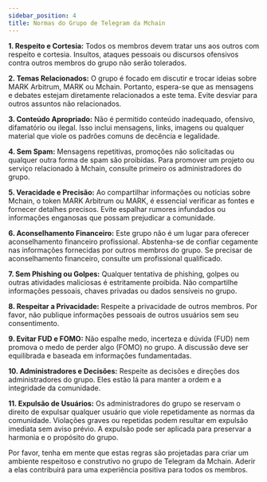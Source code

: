 ```yaml
---
sidebar_position: 4
title: Normas do Grupo de Telegram da Mchain
---
```


**1. Respeito e Cortesia:** Todos os membros devem tratar uns aos outros com respeito e cortesia. Insultos, ataques pessoais ou discursos ofensivos contra outros membros do grupo não serão tolerados.

**2. Temas Relacionados:** O grupo é focado em discutir e trocar ideias sobre MARK Arbitrum, MARK ou Mchain. Portanto, espera-se que as mensagens e debates estejam diretamente relacionados a este tema. Evite desviar para outros assuntos não relacionados.

**3. Conteúdo Apropriado:** Não é permitido conteúdo inadequado, ofensivo, difamatório ou ilegal. Isso inclui mensagens, links, imagens ou qualquer material que viole os padrões comuns de decência e legalidade.

**4. Sem Spam:** Mensagens repetitivas, promoções não solicitadas ou qualquer outra forma de spam são proibidas. Para promover um projeto ou serviço relacionado à Mchain, consulte primeiro os administradores do grupo.

**5. Veracidade e Precisão:** Ao compartilhar informações ou notícias sobre Mchain, o token MARK Arbitrum ou MARK, é essencial verificar as fontes e fornecer detalhes precisos. Evite espalhar rumores infundados ou informações enganosas que possam prejudicar a comunidade.

**6. Aconselhamento Financeiro:** Este grupo não é um lugar para oferecer aconselhamento financeiro profissional. Abstenha-se de confiar cegamente nas informações fornecidas por outros membros do grupo. Se precisar de aconselhamento financeiro, consulte um profissional qualificado.

**7. Sem Phishing ou Golpes:** Qualquer tentativa de phishing, golpes ou outras atividades maliciosas é estritamente proibida. Não compartilhe informações pessoais, chaves privadas ou dados sensíveis no grupo.

**8. Respeitar a Privacidade:** Respeite a privacidade de outros membros. Por favor, não publique informações pessoais de outros usuários sem seu consentimento.

**9. Evitar FUD e FOMO:** Não espalhe medo, incerteza e dúvida (FUD) nem promova o medo de perder algo (FOMO) no grupo. A discussão deve ser equilibrada e baseada em informações fundamentadas.

**10. Administradores e Decisões:** Respeite as decisões e direções dos administradores do grupo. Eles estão lá para manter a ordem e a integridade da comunidade.

**11. Expulsão de Usuários:** Os administradores do grupo se reservam o direito de expulsar qualquer usuário que viole repetidamente as normas da comunidade. Violações graves ou repetidas podem resultar em expulsão imediata sem aviso prévio. A expulsão pode ser aplicada para preservar a harmonia e o propósito do grupo.

Por favor, tenha em mente que estas regras são projetadas para criar um ambiente respeitoso e construtivo no grupo de Telegram da Mchain. Aderir a elas contribuirá para uma experiência positiva para todos os membros.

